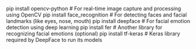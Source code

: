 pip install opencv-python        # For real-time image capture and processing using OpenCV
pip install face_recognition     # For detecting faces and facial landmarks (like eyes, nose, mouth)
pip install deepface             # For facial emotion detection using deep learning
pip install fer                  # Another library for recognizing facial emotions (optional)
pip install tf-keras             # Keras library required by DeepFace to run its models
